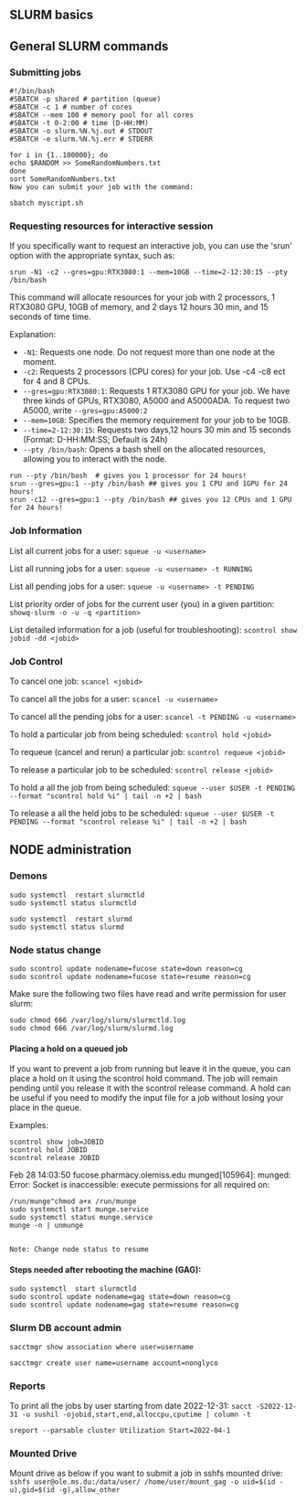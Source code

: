## SLURM basics
## General SLURM commands 

### Submitting jobs
```
#!/bin/bash
#SBATCH -p shared # partition (queue)
#SBATCH -c 1 # number of cores
#SBATCH --mem 100 # memory pool for all cores
#SBATCH -t 0-2:00 # time (D-HH:MM)
#SBATCH -o slurm.%N.%j.out # STDOUT
#SBATCH -e slurm.%N.%j.err # STDERR

for i in {1..100000}; do
echo $RANDOM >> SomeRandomNumbers.txt
done
sort SomeRandomNumbers.txt
Now you can submit your job with the command:

sbatch myscript.sh
```
### Requesting resources for interactive session

If you specifically want to request an interactive job, you can use the 'srun' option with the appropriate syntax, such as:

```
srun -N1 -c2 --gres=gpu:RTX3080:1 --mem=10GB --time=2-12:30:15 --pty /bin/bash
```
This command will allocate resources for your job with 2 processors, 1 RTX3080 GPU, 10GB of memory, and 2 days 12 hours 30 min, and 15 seconds of time  time.

Explanation:
- `-N1`: Requests one node. Do not request more than one node at the moment. 
- `-c2`: Requests 2 processors (CPU cores) for your job. Use -c4 -c8 ect for 4 and 8 CPUs. 
- `--gres=gpu:RTX3080:1`: Requests 1 RTX3080 GPU for your job. We have three kinds of GPUs, RTX3080, A5000 and A5000ADA. To request two A5000, write `--gres=gpu:A5000:2`
- `--mem=10GB`: Specifies the memory requirement for your job to be 10GB.
- `--time=2-12:30:15`: Requests two days,12 hours 30 min and 15 seconds (Format: D-HH:MM:SS; Default is 24h)
- `--pty /bin/bash`: Opens a bash shell on the allocated resources, allowing you to interact with the node.

```
run --pty /bin/bash  # gives you 1 processor for 24 hours!
srun --gres=gpu:1 --pty /bin/bash ## gives you 1 CPU and 1GPU for 24 hours!
srun -c12 --gres=gpu:1 --pty /bin/bash ## gives you 12 CPUs and 1 GPU for 24 hours!

```



### Job Information

List all current jobs for a user:
```squeue -u <username>```

List all running jobs for a user:
```squeue -u <username> -t RUNNING```

List all pending jobs for a user:
```squeue -u <username> -t PENDING```

List priority order of jobs for the current user (you) in a given partition:
```showq-slurm -o -u -q <partition>```

List detailed information for a job (useful for troubleshooting):
```scontrol show jobid -dd <jobid>```

### Job Control


To cancel one job:
```scancel <jobid>```

To cancel all the jobs for a user:
```scancel -u <username>```

To cancel all the pending jobs for a user:
```scancel -t PENDING -u <username>```

To hold a particular job from being scheduled:
```scontrol hold <jobid>```

To requeue (cancel and rerun) a particular job:
```scontrol requeue <jobid>```

To release a particular job to be scheduled:
```scontrol release <jobid>```

To hold a all the job from being scheduled:
```squeue --user $USER -t PENDING --format "scontrol hold %i" | tail -n +2 | bash```



To release a all the held jobs to be scheduled:
```squeue --user $USER -t PENDING --format "scontrol release %i" | tail -n +2 | bash```


## NODE administration

### Demons
```
sudo systemctl  restart slurmctld
sudo systemctl status slurmctld

sudo systemctl  restart slurmd
sudo systemctl status slurmd
```

### Node status change
```
sudo scontrol update nodename=fucose state=down reason=cg 
sudo scontrol update nodename=fucose state=resume reason=cg

```

Make sure the following two files have read and write permission for user slurm:
```
sudo chmod 666 /var/log/slurm/slurmctld.log
sudo chmod 666 /var/log/slurm/slurmd.log
```
#### Placing a hold on a queued job
If you want to prevent a job from running but leave it in the queue, you can place a hold on it using the scontrol hold command. The job will remain pending until you release it with the scontrol release command. A hold can be useful if you need to modify the input file for a job without losing your place in the queue.

Examples:
```
scontrol show job=JOBID
scontrol hold JOBID
scontrol release JOBID
```
Feb 28 14:03:50 fucose.pharmacy.olemiss.edu munged[105964]: munged: Error: Socket is inaccessible: execute permissions for all required on:

```
/run/munge"chmod a+x /run/munge
sudo systemctl start munge.service
sudo systemctl status munge.service
munge -n | unmunge


Note: Change node status to resume

```
#### Steps needed after rebooting the machine (GAG):
```
sudo systemctl  start slurmctld
sudo scontrol update nodename=gag state=down reason=cg
sudo scontrol update nodename=gag state=resume reason=cg
```

### Slurm DB account admin ##
```sacctmgr show association where user=username```


```sacctmgr create user name=username account=nonglyco```


### Reports

To print all the jobs by user starting from date 2022-12-31:
```sacct -S2022-12-31 -u sushil -ojobid,start,end,alloccpu,cputime | column -t```


```sreport --parsable cluster Utilization Start=2022-04-1```



### Mounted Drive
Mount drive as below if you want to submit a job in sshfs mounted drive:
```sshfs user@ole.ms.du:/data/user/ /home/user/mount_gag -o uid=$(id -u),gid=$(id -g),allow_other```
